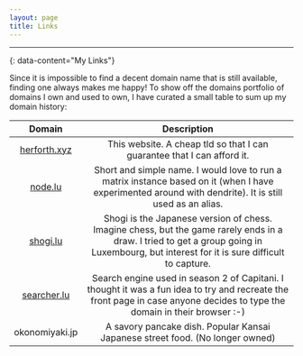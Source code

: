 ```yaml
---
layout: page
title: Links
---
```

---
{: data-content="My Links"}

Since it is impossible to find a decent domain name that is still available, finding one always makes me happy! To show off the domains portfolio of domains I own and used to own, I have curated a small table to sum up my domain history:

| Domain        | Description           |
|:-------------:|:---------------------:|
| <a href="https://herforth.xyz/" target="_blank" rel="noopener">herforth.xyz</a> | This website. A cheap tld so that I can guarantee that I can afford it.  |
| <a href="https://node.lu/" target="_blank" rel="noopener">node.lu</a> | Short and simple name. I would love to run a matrix instance based on it (when I have experimented around with dendrite). It is still used as an alias. |
| <a href="https://shogi.lu/" target="_blank" rel="noopener">shogi.lu</a> | Shogi is the Japanese version of chess. Imagine chess, but the game rarely ends in a draw. I tried to get a group going in Luxembourg, but interest for it is sure difficult to capture. |
| <a href="https://searcher.lu/" target="_blank" rel="noopener">searcher.lu</a> | Search engine used in season 2 of Capitani. I thought it was a fun idea to try and recreate the front page in case anyone decides to type the domain in their browser :-) |
| okonomiyaki.jp | A savory pancake dish. Popular Kansai Japanese street food. (No longer owned) |

